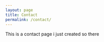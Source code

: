 ```yaml
---
layout: page
title: Contact
permalink: /contact/
---
```


This is a contact page i just created so there 